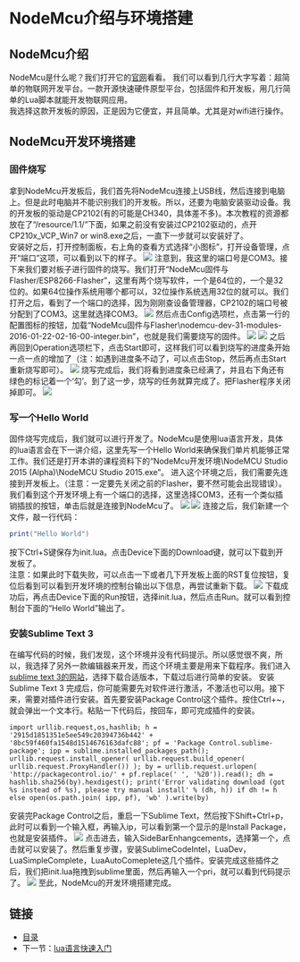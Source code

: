 # NodeMcu介绍与环境搭建

## NodeMcu介绍
NodeMcu是什么呢？我们打开它的[官网](http://www.nodemcu.com/index_cn.html)看看。
我们可以看到几行大字写着：超简单的物联网开发平台。一款开源快速硬件原型平台，包括固件和开发板，用几行简单的Lua脚本就能开发物联网应用。  
我选择这款开发板的原因，正是因为它便宜，并且简单。尤其是对wifi进行操作。

## NodeMcu开发环境搭建
### 固件烧写
拿到NodeMcu开发板后，我们首先将NodeMcu连接上USB线，然后连接到电脑上。但是此时电脑并不能识别我们的开发板。所以，还要为电脑安装驱动设备。我的开发板的驱动是CP2102(有的可能是CH340，具体差不多)。本次教程的资源都放在了“/resource/1.1/”下面，如果之前没有安装过CP2102驱动的，点开CP210x_VCP_Win7 or win8.exe之后，一直下一步就可以安装好了。  
安装好之后，打开控制面板，右上角的查看方式选择“小图标”，打开设备管理，点开“端口”这项，可以看到以下的样子。
![](./imgs/1.1/1.1-1.png?raw=true)
注意到，我这里的端口号是COM3。接下来我们要对板子进行固件的烧写。我们打开“NodeMcu固件与Flasher/ESP8266-Flasher”，这里有两个烧写软件，一个是64位的，一个是32位的。如果64位操作系统用哪个都可以，32位操作系统选用32位的就可以。我们打开之后，看到了一个端口的选择，因为刚刚查设备管理器，CP2102的端口号被分配到了COM3。这里就选择COM3。
![](./imgs/1.1/1.1-2.png?raw=true)
然后点击Config选项栏，点击第一行的配置图标的按钮，加载“NodeMcu固件与Flasher\nodemcu-dev-31-modules-2016-01-22-02-16-00-integer.bin”，也就是我们需要烧写的固件。
![](./imgs/1.1/1.1-3.png?raw=true)
![](./imgs/1.1/1.1-4.png?raw=true)
之后再回到Operation选项栏下，点击Start即可，这样我们可以看到烧写的进度条开始一点一点的增加了（注：如遇到进度条不动了，可以点击Stop，然后再点击Start重新烧写即可）。
![](./imgs/1.1/1.1-5.png?raw=true)
烧写完成后，我们将看到进度条已经满了，并且右下角还有绿色的标记着一个‘勾’。到了这一步，烧写的任务就算完成了。把Flasher程序关闭掉即可。
![](./imgs/1.1/1.1-6.png?raw=true)
### 写一个Hello World
固件烧写完成后，我们就可以进行开发了。NodeMcu是使用lua语言开发，具体的lua语言会在下一讲介绍，这里先写一个Hello World来确保我们单片机能够正常工作。我们还是打开本讲的课程资料下的“NodeMcu开发环境\NodeMCU Studio 2015 (Alpha)\NodeMCU Studio 2015.exe”。
进入这个环境之后，我们需要先连接到开发板上。（注意：一定要先关闭之前的Flasher，要不然可能会出现错误）。我们看到这个开发环境上有一个端口的选择，这里选择COM3，还有一个类似插销插拔的按钮，单击后就是连接到NodeMcu了。
![](./imgs/1.1/1.1-7.png?raw=true)
![](./imgs/1.1/1.1-8.png?raw=true)
连接之后，我们新建一个文件，敲一行代码：
``` lua
print("Hello World")
```
按下Ctrl+S键保存为init.lua。点击Device下面的Download键，就可以下载到开发板了。  
注意：如果此时下载失败，可以点击一下或者几下开发板上面的RST复位按钮，复位后看到可以看到开发环境的控制台输出以下信息，再尝试重新下载。
![](./imgs/1.1/1.1-9.png?raw=true)
下载成功后，再点击Device下面的Run按钮，选择init.lua，然后点击Run。就可以看到控制台下面的“Hello World”输出了。

### 安装Sublime Text 3
在编写代码的时候，我们发现，这个环境并没有代码提示。所以感觉很不爽，所以，我选择了另外一款编辑器来开发，而这个环境主要是用来下载程序。我们进入[sublime text 3的网站](http://www.sublimetext.com/3)，选择下载合适版本，下载过后进行简单的安装。
安装Sublime Text 3 完成后，你可能需要先对软件进行激活，不激活也可以用。接下来，需要对插件进行安装。首先要安装Package Control这个插件。按住Ctrl+~，就会弹出一个文本行。粘贴一下代码后，按回车，即可完成插件的安装。
```
import urllib.request,os,hashlib; h = '2915d1851351e5ee549c20394736b442' + '8bc59f460fa1548d1514676163dafc88'; pf = 'Package Control.sublime-package'; ipp = sublime.installed_packages_path(); urllib.request.install_opener( urllib.request.build_opener( urllib.request.ProxyHandler()) ); by = urllib.request.urlopen( 'http://packagecontrol.io/' + pf.replace(' ', '%20')).read(); dh = hashlib.sha256(by).hexdigest(); print('Error validating download (got %s instead of %s), please try manual install' % (dh, h)) if dh != h else open(os.path.join( ipp, pf), 'wb' ).write(by)
```
安装完Package Control之后，重启一下Sublime Text，然后按下Shift+Ctrl+p，此时可以看到一个输入框，再输入ip，可以看到第一个显示的是Install Package，也就是安装插件。
![](./imgs/1.1/1.1-10.png?raw=true)
点击进去，输入SideBarEnhangcements，选择第一个，点击就可以安装了。然后重复步骤，安装SublimeCodeIntel，LuaDev，LuaSimpleComplete，LuaAutoComeplete这几个插件。安装完成这些插件之后，我们把init.lua拖拽到sublime里面，然后再输入一个pri，就可以看到代码提示了。
![](./imgs/1.1/1.1-11.png?raw=true)
至此，NodeMcu的开发环境搭建完成。

## 链接

- [目录](directory.md)  
- 下一节：[lua语言快速入门](1.2.md)
